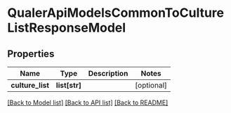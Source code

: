 # QualerApiModelsCommonToCultureListResponseModel

## Properties
Name | Type | Description | Notes
------------ | ------------- | ------------- | -------------
**culture_list** | **list[str]** |  | [optional] 

[[Back to Model list]](../README.md#documentation-for-models) [[Back to API list]](../README.md#documentation-for-api-endpoints) [[Back to README]](../README.md)


